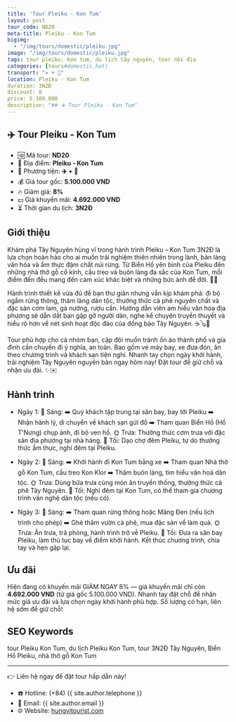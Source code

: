 ```yaml
---
title: 'Tour Pleiku - Kon Tum'
layout: post
tour_code: ND20
meta-title: Pleiku - Kon Tum
bigimg:
  - "/img/tours/domestic/pleiku.jpg"
image: "/img/tours/domestic/pleiku.jpg"
tags: tour pleiku, kon tum, du lịch tây nguyên, tour nội địa
categories: [tours#domestic,hot]
transport: "✈️ + 🚌"
location: Pleiku - Kon Tum
duration: 3N2Đ
discount: 8
price: 5.100.000
description: "## ✈️ Tour Pleiku - Kon Tum"
---
```


## ✈️ Tour Pleiku - Kon Tum 

- 🆔 Mã tour: **ND20**
- 📍 Địa điểm: **Pleiku - Kon Tum**
- 🚗 Phương tiện: **✈️ + 🚌**
- 💰 Giá tour gốc: **5.100.000 VND**
- 🔥 Giảm giá: **8%**
- 💵 Giá khuyến mãi: **4.692.000 VND**
- ⏳ Thời gian du lịch: **3N2Đ**

## Giới thiệu
Khám phá Tây Nguyên hùng vĩ trong hành trình Pleiku – Kon Tum 3N2Đ là lựa chọn hoàn hảo cho ai muốn trải nghiệm thiên nhiên trong lành, bản làng văn hóa và ẩm thực đậm chất núi rừng. Từ Biển Hồ yên bình của Pleiku đến những nhà thờ gỗ cổ kính, cầu treo và buôn làng đa sắc của Kon Tum, mỗi điểm đến đều mang đến cảm xúc khác biệt và những bức ảnh để đời. 🌄📸

Hành trình thiết kế vừa đủ để bạn thư giãn nhưng vẫn kịp khám phá: đi bộ ngắm rừng thông, thăm làng dân tộc, thưởng thức cà phê nguyên chất và đặc sản cơm lam, gà nướng, rượu cần. Hướng dẫn viên am hiểu văn hóa địa phương sẽ dẫn dắt bạn gặp gỡ người dân, nghe kể chuyện truyền thuyết và hiểu rõ hơn về nét sinh hoạt độc đáo của đồng bào Tây Nguyên. ☕🪕🍗

Tour phù hợp cho cả nhóm bạn, cặp đôi muốn tránh ồn ào thành phố và gia đình cần chuyến đi ý nghĩa, an toàn. Bao gồm vé máy bay, xe đưa đón, ăn theo chương trình và khách sạn tiện nghi. Nhanh tay chọn ngày khởi hành, trải nghiệm Tây Nguyên nguyên bản ngay hôm nay! Đặt tour để giữ chỗ và nhận ưu đãi. ✨✉️

## Hành trình
- Ngày 1:
  🌅 Sáng: ➡️ Quý khách tập trung tại sân bay, bay tới Pleiku ➡️ Nhận hành lý, di chuyển về khách sạn gửi đồ ➡️ Tham quan Biển Hồ (Hồ T'Nưng) chụp ảnh, đi bộ ven hồ.
  🌞 Trưa: Thưởng thức cơm trưa với đặc sản địa phương tại nhà hàng.
  🌙 Tối: Dạo chợ đêm Pleiku, tự do thưởng thức ẩm thực, nghỉ đêm tại Pleiku.

- Ngày 2:
  🌅 Sáng: ➡️ Khởi hành đi Kon Tum bằng xe ➡️ Tham quan Nhà thờ gỗ Kon Tum, cầu treo Kon Klor ➡️ Thăm buôn làng, tìm hiểu văn hoá dân tộc.
  🌞 Trưa: Dùng bữa trưa cùng món ăn truyền thống, thưởng thức cà phê Tây Nguyên.
  🌙 Tối: Nghỉ đêm tại Kon Tum, có thể tham gia chương trình văn nghệ dân tộc (nếu có).

- Ngày 3:
  🌅 Sáng: ➡️ Tham quan rừng thông hoặc Măng Đen (nếu lịch trình cho phép) ➡️ Ghé thăm vườn cà phê, mua đặc sản về làm quà.
  🌞 Trưa: Ăn trưa, trả phòng, hành trình trở về Pleiku.
  🌙 Tối: Đưa ra sân bay Pleiku, làm thủ tục bay về điểm khởi hành. Kết thúc chương trình, chia tay và hẹn gặp lại.

## Ưu đãi
Hiện đang có khuyến mãi GIẢM NGAY 8% — giá khuyến mãi chỉ còn **4.692.000 VND** (từ giá gốc 5.100.000 VND). Nhanh tay đặt chỗ để nhận mức giá ưu đãi và lựa chọn ngày khởi hành phù hợp. Số lượng có hạn, liên hệ sớm để giữ chỗ!

## SEO Keywords
tour Pleiku Kon Tum, du lịch Pleiku Kon Tum, tour 3N2Đ Tây Nguyên, Biển Hồ Pleiku, nhà thờ gỗ Kon Tum

---

👉 Liên hệ ngay để đặt tour hấp dẫn này!

- ☎️ Hotline: (+84) {{ site.author.telephone }}
- 📧 Email: {{ site.author.email }}
- 🌐 Website: [hungvitourist.com](https://hungvitourist.com)

